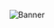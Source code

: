 <div align="center">
  <br />
  <img src="https://media.discordapp.net/attachments/1287634289730650112/1289231646784094329/9c158269-48e6-4ebd-8296-1de5822a4114.png?ex=66f81209&is=66f6c089&hm=a4b974456fcfaadcf628fdcb86e1aac9b32b5de3f41daf12ef7dff08af5e41da&" alt="Banner">
  <br />
</div>
